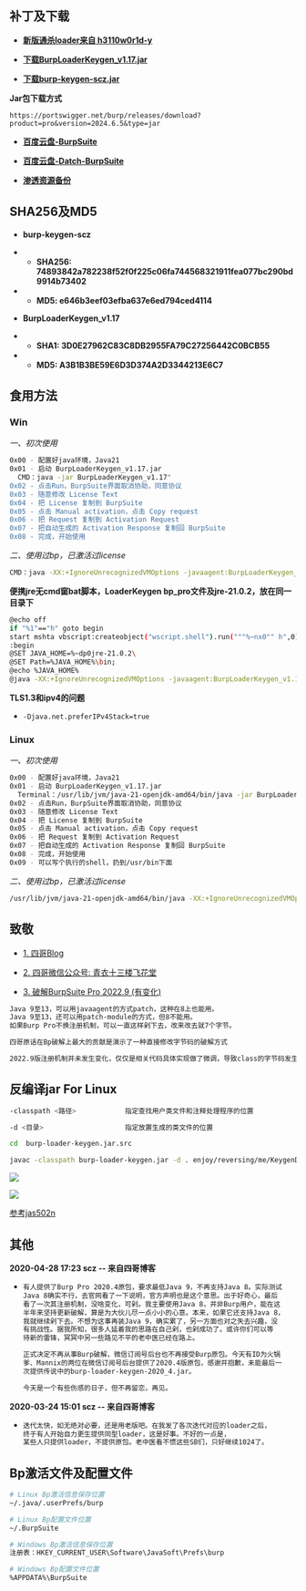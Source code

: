 ## 补丁及下载

- **[新版通杀loader来自 h3110w0r1d-y](https://github.com/h3110w0r1d-y/BurpLoaderKeygen/)**

- **[下载BurpLoaderKeygen_v1.17.jar](https://ghfast.top/https://github.com/avicii2020/BurpSuitePro-2.1/raw/refs/heads/master/BurpLoaderKeygen_v1.17.jar)**

- **[下载burp-keygen-scz.jar](https://ghfast.top/https://github.com/avicii2020/BurpSuitePro-2.1/raw/refs/heads/master/burp-keygen-scz.jar)**

**Jar包下载方式**

```
https://portswigger.net/burp/releases/download?product=pro&version=2024.6.5&type=jar
```

- **[百度云盘-BurpSuite](https://pan.baidu.com/s/1aWmflQYME9qz4MtKEP8vNQ?pwd=xaqx)**

- **[百度云盘-Datch-BurpSuite](https://pan.baidu.com/s/1J_CUxLKqC0h3Ypg4sQV0_g?pwd=52pj)**

- **[渗透资源备份](https://github.com/TrojanAZhen/penetration_resource_backup)**

## SHA256及MD5

- **burp-keygen-scz**
- - **SHA256: 74893842a782238f52f0f225c06fa744568321911fea077bc290bd9914b73402**
- - **MD5: e646b3eef03efba637e6ed794ced4114**

- **BurpLoaderKeygen_v1.17**
- - **SHA1: 3D0E27962C83C8DB2955FA79C27256442C0BCB55**
- - **MD5: A3B1B3BE59E6D3D374A2D3344213E6C7**

## 食用方法

### Win

*一、初次使用*

  ```bash
  0x00 - 配置好java环境，Java21
  0x01 - 启动 BurpLoaderKeygen_v1.17.jar
    CMD：java -jar BurpLoaderKeygen_v1.17"
  0x02 - 点击Run，BurpSuite界面取消协助，同意协议
  0x03 - 随意修改 License Text
  0x04 - 把 License 复制到 BurpSuite
  0x05 - 点击 Manual activation，点击 Copy request
  0x06 - 把 Request 复制到 Activation Request
  0x07 - 把自动生成的 Activation Response 复制回 BurpSuite
  0x08 - 完成，开始使用
  ```

*二、使用过bp，已激活过license*

  ```bash
  CMD：java -XX:+IgnoreUnrecognizedVMOptions -javaagent:BurpLoaderKeygen_v1.17.jar=loader, --add-opens=java.desktop/javax.swing=ALL-UNNAMED --add-opens=java.base/java.lang=ALL-UNNAMED --add-opens=java.base/jdk.internal.org.objectweb.asm=ALL-UNNAMED --add-opens=java.base/jdk.internal.org.objectweb.asm.tree=ALL-UNNAMED --add-opens=java.base/jdk.internal.org.objectweb.asm.Opcodes=ALL-UNNAMED -Xmx2048m -jar burpsuite_pro.jar
  ```

**便携jre无cmd窗bat脚本，LoaderKeygen bp_pro文件及jre-21.0.2，放在同一目录下**

 ```bash
@echo off
if "%1"=="h" goto begin
start mshta vbscript:createobject("wscript.shell").run("""%~nx0"" h",0)(window.close)&&exit
:begin
@SET JAVA_HOME=%~dp0jre-21.0.2\
@SET Path=%JAVA_HOME%\bin;
@echo %JAVA_HOME%
@java -XX:+IgnoreUnrecognizedVMOptions -javaagent:BurpLoaderKeygen_v1.17.jar=loader, --add-opens=java.desktop/javax.swing=ALL-UNNAMED --add-opens=java.base/java.lang=ALL-UNNAMED --add-opens=java.base/jdk.internal.org.objectweb.asm=ALL-UNNAMED --add-opens=java.base/jdk.internal.org.objectweb.asm.tree=ALL-UNNAMED --add-opens=java.base/jdk.internal.org.objectweb.asm.Opcodes=ALL-UNNAMED -Xmx2048m -jar burpsuite_pro.jar
 ```

**TLS1.3和ipv4的问题**

- `-Djava.net.preferIPv4Stack=true`

### Linux

*一、初次使用*

  ```bash
  0x00 - 配置好java环境，Java21
  0x01 - 启动 BurpLoaderKeygen_v1.17.jar
    Terminal：/usr/lib/jvm/java-21-openjdk-amd64/bin/java -jar BurpLoaderKeygen_v1.17
  0x02 - 点击Run，BurpSuite界面取消协助，同意协议
  0x03 - 随意修改 License Text
  0x04 - 把 License 复制到 BurpSuite
  0x05 - 点击 Manual activation，点击 Copy request
  0x06 - 把 Request 复制到 Activation Request
  0x07 - 把自动生成的 Activation Response 复制回 BurpSuite
  0x08 - 完成，开始使用
  0x09 - 可以写个执行的shell，扔到/usr/bin下面
  ```

*二、使用过bp，已激活过license*

  ```bash
  /usr/lib/jvm/java-21-openjdk-amd64/bin/java -XX:+IgnoreUnrecognizedVMOptions -javaagent:BurpLoaderKeygen_v1.17.jar=loader, --add-opens=java.desktop/javax.swing=ALL-UNNAMED --add-opens=java.base/java.lang=ALL-UNNAMED --add-opens=java.base/jdk.internal.org.objectweb.asm=ALL-UNNAMED --add-opens=java.base/jdk.internal.org.objectweb.asm.tree=ALL-UNNAMED --add-opens=java.base/jdk.internal.org.objectweb.asm.Opcodes=ALL-UNNAMED -Xmx2048m -jar burpsuite_pro.jar
  ```

## 致敬

- [1. 四哥Blog](http://scz.617.cn:8/misc/201910151519.txt)

- [2. 四哥微信公众号: 青衣十三楼飞花堂]()

- [3. 破解BurpSuite Pro 2022.9 (有变化)](https://www.52pojie.cn/thread-1687434-1-1.html)

```bash
Java 9至13，可以用javaagent的方式patch，这种在8上也能用。
Java 9至13，还可以用patch-module的方式，但8不能用。
如果Burp Pro不换注册机制，可以一直这样剁下去，改来改去就7个字节。

四哥原话在Bp破解上最大的贡献是演示了一种直接修改字节码的破解方式

2022.9版注册机制并未发生变化，仅仅是相关代码具体实现做了微调，导致class的字节码发生变化，而旧版loader模式匹配时约束条件太强，兼容性不足
```

## 反编译jar For Linux

```bash
-classpath <路径>            指定查找用户类文件和注释处理程序的位置

-d <目录>                    指定放置生成的类文件的位置

cd  burp-loader-keygen.jar.src

javac -classpath burp-loader-keygen.jar -d . enjoy/reversing/me/KeygenDialog.java
```

![](https://github.com/jas502n/BurpSuite_Pro_v1.7.37/blob/master/javac.jpg)

![](https://github.com/jas502n/BurpSuite_Pro_v1.7.37/raw/master/JD-GUI.jpg)

[参考jas502n](https://github.com/jas502n/BurpSuite_Pro_v1.7.37/blob/master/README.md)

## 其他

**2020-04-28 17:23 scz -- 来自四哥博客**

- ```bash
  有人提供了Burp Pro 2020.4原包，要求最低Java 9，不再支持Java 8。实际测试
  Java 8确实不行，去官网看了一下说明，官方声明也是这个意思。出于好奇心，最后
  看了一次其注册机制，没啥变化，可剁。我主要使用Java 8，并非Burp用户，能在这
  半年来坚持更新破解，算是为大伙儿尽一点小小的心意。本来，如果它还支持Java 8，
  我就继续剁下去。不想为这事再装Java 9，确实累了，另一方面也对之失去兴趣，没
  有挑战性。据我所知，很多人延着我的思路在自己剁，也剁成功了。或许你们可以等
  待新的雷锋，冥冥中另一些路见不平的老中医已经在路上。
  
  正式决定不再从事Burp破解，微信订阅号后台也不再接受Burp原包。今天有ID为火锅
  爹、Mannix的两位在微信订阅号后台提供了2020.4版原包，感谢并抱歉，未能最后一
  次提供传说中的burp-loader-keygen-2020_4.jar。
  
  今天是一个有些伤感的日子，但不再留恋，再见。
  ```

**2020-03-24 15:01 scz -- 来自四哥博客**

- ```bash
  迭代太快，如无绝对必要，还是用老版吧。在我发了各次迭代对应的loader之后，
  终于有人开始自力更生提供同型loader，这是好事。不好的一点是，
  某些人只提供loader，不提供原包。老中医看不惯这些SB们，只好继续1024了。
  ```

## Bp激活文件及配置文件

```bash
# Linux Bp激活信息保存位置
~/.java/.userPrefs/burp

# Linux Bp配置文件位置
~/.BurpSuite

# Windows Bp激活信息保存位置
注册表：HKEY_CURRENT_USER\Software\JavaSoft\Prefs\burp

# Windows Bp配置文件位置
%APPDATA%\BurpSuite
```
